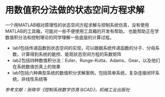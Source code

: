 # 用数值积分法做的状态空间方程求解

一个用MATLAB相对原理性的状态空间方程求解与控制系统仿真，没有使用MATLAB的工具箱，可能对一些不便使用工具箱的开发有帮助。
也能帮助正在学数值积分法和控制理论的同学理解一些底层的计算过程。

- lab1包括传递函数到状态空间的实现，可以跟据系统传递函数的分子、分母系数，计算得到系统的能控、能观状态空间方程的系数矩阵
- lab2包括四种数值积分法：Euler、Runge-Kutta、Adams、Gear，以及他们在系统数值仿真上的效果
- lab1包括六种典型系统的数值积分求解案例，包括简单系统，复杂连接闭环系统，非线性系统等

*参考文献：张晓华《控制系统数字仿真与CAD》，机械工业出版社*
